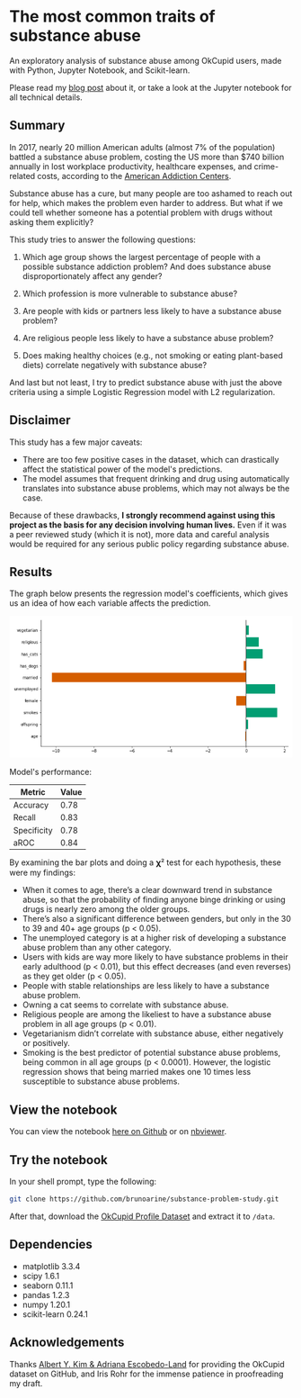 # The most common traits of substance abuse

An exploratory analysis of substance abuse among OkCupid users, made with Python, Jupyter Notebook, and Scikit-learn.

Please read my [blog post](https://brunoarine.com/blog/the-most-common-traits-of-substance-abuse/) about it, or take a look at the Jupyter notebook for all technical details.

## Summary

In 2017, nearly 20 million American adults (almost 7% of the population) battled a substance abuse problem, costing the US more than $740 billion annually in lost workplace productivity, healthcare expenses, and crime-related costs, according to the [American Addiction Centers](https://americanaddictioncenters.org/rehab-guide/addiction-statistics).

Substance abuse has a cure, but many people are too ashamed to reach out for help, which makes the problem even harder to address. But what if we could tell whether someone has a potential problem with drugs without asking them explicitly?

This study tries to answer the following questions:

1. Which age group shows the largest percentage of people with a possible substance addiction problem? And does substance abuse disproportionately affect any gender?

2. Which profession is more vulnerable to substance abuse?

3. Are people with kids or partners less likely to have a substance abuse problem?

4. Are religious people less likely to have a substance abuse problem?

5. Does making healthy choices (e.g., not smoking or eating plant-based diets) correlate negatively with substance abuse?

And last but not least, I try to predict substance abuse with just the above criteria using a simple Logistic Regression model with L2 regularization.

## Disclaimer

This study has a few major caveats:

- There are too few positive cases in the dataset, which can drastically affect the statistical power of the model's predictions.
- The model assumes that frequent drinking and drug using automatically translates into substance abuse problems, which may not always be the case.

Because of these drawbacks, **I strongly recommend against using this project as the basis for any decision involving human lives.** Even if it was a peer reviewed study (which it is not), more data and careful analysis would be required for any serious public policy regarding substance abuse.

## Results

The graph below presents the regression model's coefficients, which gives us an idea of how each variable affects the prediction.

![Logistic Regression coefficients](./results/coef.png)

Model's performance:

| Metric      | Value |
| ----------- | ----- |
| Accuracy    | 0.78  |
| Recall      | 0.83  |
| Specificity | 0.78  |
| aROC        | 0.84  |

By examining the bar plots and doing a 𝛘² test for each hypothesis, these were my findings:

- When it comes to age, there’s a clear downward trend in substance abuse, so that the probability of finding anyone binge drinking or using drugs is nearly zero among the older groups.
- There’s also a significant difference between genders, but only in the 30 to 39 and 40+ age groups (p < 0.05).
- The unemployed category is at a higher risk of developing a substance abuse problem than any other category.
- Users with kids are way more likely to have substance problems in their early adulthood (p < 0.01), but this effect decreases (and even reverses) as they get older (p < 0.05).
- People with stable relationships are less likely to have a substance abuse problem.
- Owning a cat seems to correlate with substance abuse.
- Religious people are among the likeliest to have a substance abuse problem in all age groups (p < 0.01).
- Vegetarianism didn’t correlate with substance abuse, either negatively or positively.
- Smoking is the best predictor of potential substance abuse problems, being common in all age groups (p < 0.0001). However, the logistic regression shows that being married makes one 10 times less susceptible to substance abuse problems.

## View the notebook

You can view the notebook [here on Github](https://github.com/brunoarine/substance-problem-study/blob/main/notebooks/project.ipynb) or on [nbviewer](https://nbviewer.jupyter.org/github/brunoarine/substance-problem-study/blob/main/notebooks/project.ipynb).

## Try the notebook

In your shell prompt, type the following:

```sh
git clone https://github.com/brunoarine/substance-problem-study.git
```

After that, download the [OkCupid Profile Dataset](https://github.com/rudeboybert/JSE_OkCupid) and extract it to `/data`.

## Dependencies

- matplotlib 3.3.4
- scipy 1.6.1
- seaborn 0.11.1
- pandas 1.2.3
- numpy 1.20.1
- scikit-learn 0.24.1

## Acknowledgements

Thanks [Albert Y. Kim & Adriana Escobedo-Land](https://github.com/rudeboybert/JSE_OkCupid) for providing the OkCupid dataset on GitHub, and Iris Rohr for the immense patience in proofreading my draft.
